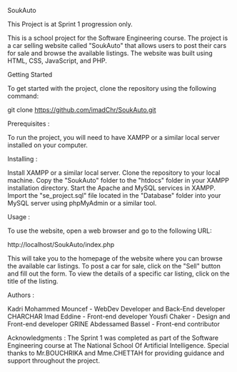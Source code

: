 SoukAuto

This Project is at Sprint 1 progression only.

This is a school project for the Software Engineering course. The project is a car selling website called "SoukAuto" that allows users to post their cars for sale and browse the available listings. The website was built using HTML, CSS, JavaScript, and PHP.

Getting Started

To get started with the project, clone the repository using the following command:

git clone https://github.com/imadChr/SoukAuto.git

Prerequisites :

To run the project, you will need to have XAMPP or a similar local server installed on your computer.

Installing :

Install XAMPP or a similar local server.
Clone the repository to your local machine.
Copy the "SoukAuto" folder to the "htdocs" folder in your XAMPP installation directory.
Start the Apache and MySQL services in XAMPP.
Import the "se_project.sql" file located in the "Database" folder into your MySQL server using phpMyAdmin or a similar tool.

Usage :

To use the website, open a web browser and go to the following URL:

http://localhost/SoukAuto/index.php

This will take you to the homepage of the website where you can browse the available car listings.
To post a car for sale, click on the "Sell" button and fill out the form.
To view the details of a specific car listing, click on the title of the listing.

Authors :

Kadri Mohammed Mouncef - WebDev Developer and Back-End developer
CHARCHAR Imad Eddine - Front-end developer
Yousfi Chaker - Design and Front-end developer
GRINE Abdessamed Bassel - Front-end contributor

Acknowledgments :
The Sprint 1 was completed as part of the Software Engineering course at The National School Of Artificial Intelligence.
Special thanks to Mr.BOUCHRIKA and Mme.CHETTAH for providing guidance and support throughout the project.
